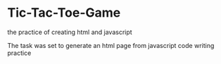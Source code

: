# Tic-Tac-Toe-Game

the practice of creating html and javascript

The task was set to generate an html page from javascript code writing practice
